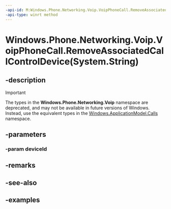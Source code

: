 ```yaml
---
-api-id: M:Windows.Phone.Networking.Voip.VoipPhoneCall.RemoveAssociatedCallControlDevice(System.String)
-api-type: winrt method
---
```


# Windows.Phone.Networking.Voip.VoipPhoneCall.RemoveAssociatedCallControlDevice(System.String)

<!--
public void RemoveAssociatedCallControlDevice (string deviceId);
-->


## -description

> [!IMPORTANT]
> The types in the **Windows.Phone.Networking.Voip** namespace are deprecated, and may not be available in future versions of Windows. Instead, use the equivalent types in the [Windows.ApplicationModel.Calls](/uwp/api/windows.applicationmodel.calls) namespace.

## -parameters

### -param deviceId

## -remarks

## -see-also

## -examples

